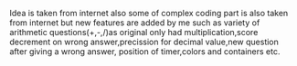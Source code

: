 Idea is taken from internet also some of complex coding part is also taken from internet but new features are added by me such as variety of arithmetic 
questions(+,-,/)as original only had multiplication,score decrement on wrong answer,precission for decimal value,new question after giving a wrong answer,
position of timer,colors and containers etc.
